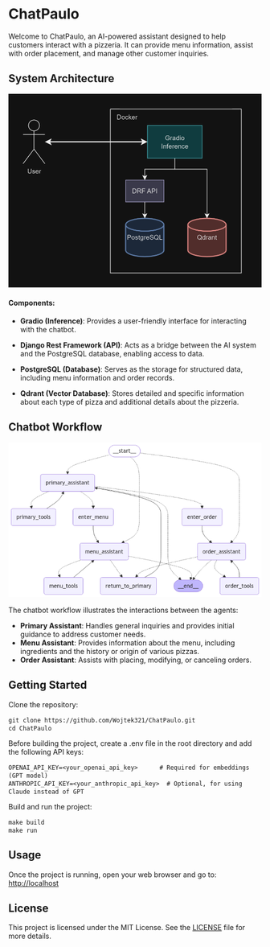 # ChatPaulo

Welcome to ChatPaulo, an AI-powered assistant designed to help customers interact with a pizzeria.
It can provide menu information, assist with order placement, and manage other customer inquiries.

## System Architecture
![System Architecture](/assets/architecture.png)

#### Components:

- **Gradio (Inference)**: Provides a user-friendly interface for interacting with the chatbot.

- **Django Rest Framework (API)**: Acts as a bridge between the AI system and the PostgreSQL database, enabling access to data.

- **PostgreSQL (Database)**: Serves as the storage for structured data, including menu information and order records.

- **Qdrant (Vector Database)**: Stores detailed and specific information about each type of pizza and additional details about the pizzeria.

## Chatbot Workflow

![Chatbot Workflow](/assets/graph_workflow.png)

The chatbot workflow illustrates the interactions between the agents:

- **Primary Assistant**: Handles general inquiries and provides initial guidance to address customer needs.
- **Menu Assistant**: Provides information about the menu, including ingredients and the history or origin of various pizzas.
- **Order Assistant**: Assists with placing, modifying, or canceling orders.

## Getting Started

Clone the repository:

```
git clone https://github.com/Wojtek321/ChatPaulo.git
cd ChatPaulo
```

Before building the project, create a .env file in the root directory and add the following API keys:
```
OPENAI_API_KEY=<your_openai_api_key>      # Required for embeddings (GPT model)
ANTHROPIC_API_KEY=<your_anthropic_api_key>  # Optional, for using Claude instead of GPT
```

Build and run the project:

```
make build
make run
```

## Usage

Once the project is running, open your web browser and go to: [http://localhost](http://localhost)



## License

This project is licensed under the MIT License. See the [LICENSE](LICENSE) file for more details.

